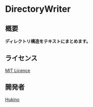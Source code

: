 # DirectoryWriter

## 概要

**ディレクトリ構造をテキストにまとめます。**

## ライセンス

[MIT Licence](https://github.com/tcnksm/tool/blob/master/LICENCE)

## 開発者

[Hukino](https://github.com/Hukino)
